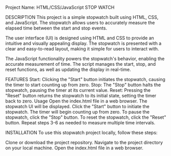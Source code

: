Project Name: HTML/CSS/JavaScript STOP WATCH

DESCRIPTION
This project is a simple stopwatch built using HTML, CSS, and JavaScript. The stopwatch allows users to accurately measure the elapsed time between the start and stop events.

The user interface (UI) is designed using HTML and CSS to provide an intuitive and visually appealing display. The stopwatch is presented with a clear and easy-to-read layout, making it simple for users to interact with.

The JavaScript functionality powers the stopwatch's behavior, enabling the accurate measurement of time. The script manages the start, stop, and reset functions, as well as updating the display in real-time.


FEATURES
Start: Clicking the "Start" button initiates the stopwatch, causing the timer to start counting up from zero.
Stop: The "Stop" button halts the stopwatch, pausing the timer at its current value.
Reset: Pressing the "Reset" button returns the stopwatch to its initial state, setting the timer back to zero.
Usage
Open the index.html file in a web browser.
The stopwatch UI will be displayed.
Click the "Start" button to initiate the stopwatch.
The timer will begin counting up from zero.
To pause the stopwatch, click the "Stop" button.
To reset the stopwatch, click the "Reset" button.
Repeat steps 3-6 as needed to measure multiple time intervals.

INSTALLATION
To use this stopwatch project locally, follow these steps:

Clone or download the project repository.
Navigate to the project directory on your local machine.
Open the index.html file in a web browser.
